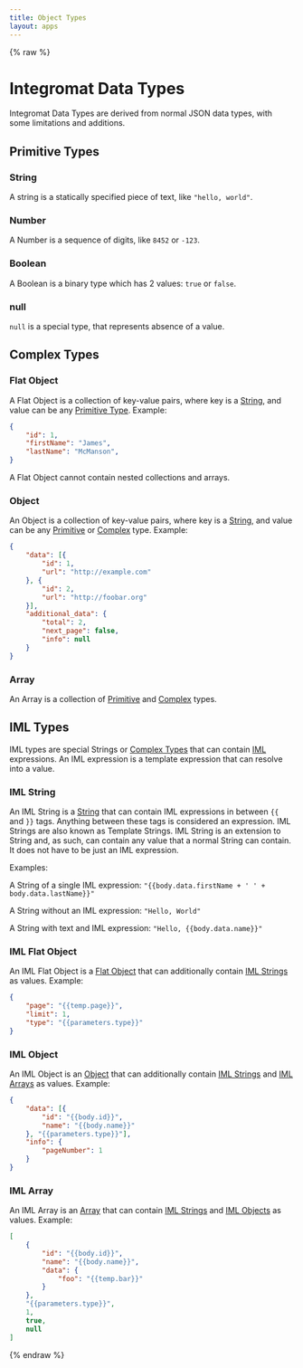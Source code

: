 ```yaml
---
title: Object Types
layout: apps
---
```


{% raw %}

# Integromat Data Types

Integromat Data Types are derived from normal JSON data types, with some
limitations and additions.

## Primitive Types

### String

A string is a statically specified piece of text, like `"hello, world"`.

### Number

A Number is a sequence of digits, like `8452` or `-123`.

### Boolean

A Boolean is a binary type which has 2 values: `true` or `false`.

### null

`null` is a special type, that represents absence of a value.

## Complex Types

### Flat Object

A Flat Object is a collection of key-value pairs, where key is a
[String](#string), and value can be any
[Primitive Type](#primitive-types). Example:

```json
{
    "id": 1,
    "firstName": "James",
    "lastName": "McManson",
}
```

A Flat Object cannot contain nested collections and arrays.

### Object

An Object is a collection of key-value pairs, where key is a
[String](#string), and value can be any [Primitive](#primitive-types) or
[Complex](#complex-types) type. Example:

```json
{
    "data": [{
        "id": 1,
        "url": "http://example.com"
    }, {
        "id": 2,
        "url": "http://foobar.org"
    }],
    "additional_data": {
        "total": 2,
        "next_page": false,
        "info": null
    }
}
```

### Array

An Array is a collection of [Primitive](#primitive-types) and
[Complex](../types.md#complex-types) types.

## IML Types

IML types are special Strings or [Complex Types](#complex-types) that
can contain [IML](iml.md) expressions. An IML expression is a template expression
that can resolve into a value.

### IML String

An IML String is a [String](#string) that can contain IML expressions in
between `{{` and `}}` tags. Anything between these tags is considered an
expression. IML Strings are also known as Template Strings. IML String
is an extension to String and, as such, can contain any value that a
normal String can contain. It does not have to be just an IML
expression.

Examples:

A String of a single IML expression: `"{{body.data.firstName + ' ' +
body.data.lastName}}"`

A String without an IML expression: `"Hello, World"`

A String with text and IML expression: `"Hello, {{body.data.name}}"`

### IML Flat Object

An IML Flat Object is a [Flat Object](#flat-object) that can
additionally contain [IML Strings](#iml-string) as values. Example:

```json
{
    "page": "{{temp.page}}",
    "limit": 1,
    "type": "{{parameters.type}}"
}
```

### IML Object

An IML Object is an [Object](#object) that can additionally contain
[IML Strings](#iml-string) and [IML Arrays](#iml-array) as values.
Example:

```json
{
    "data": [{
        "id": "{{body.id}}",
        "name": "{{body.name}}"
    }, "{{parameters.type}}"],
    "info": {
        "pageNumber": 1
    }
}
```

### IML Array

An IML Array is an [Array](#array) that can contain
[IML Strings](#iml-string) and [IML Objects](#iml-object) as values.
Example:

```json
[   
    {
        "id": "{{body.id}}",
        "name": "{{body.name}}",
        "data": {
            "foo": "{{temp.bar}}"
        }
    }, 
    "{{parameters.type}}",
    1,
    true,
    null
]
```

{% endraw %}
